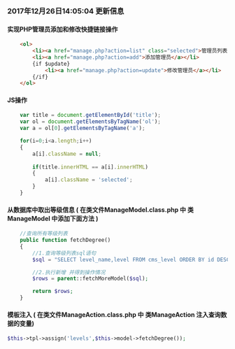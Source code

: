### 2017年12月26日14:05:04 更新信息
#### 实现PHP管理员添加和修改快捷链接操作
```html
	<ol>
		<li><a href="manage.php?action=list" class="selected">管理员列表</a></li>
		<li><a href="manage.php?action=add">添加管理员</a></li>
		{if $update}
			<li><a href="manage.php?action=update">修改管理员</a></li>
		{/if}
	</ol>
```

#### JS操作
```js
	var title = document.getElementById('title');
	var ol = document.getElementsByTagName('ol');
	var a = ol[0].getElementsByTagName('a');

	for(i=0;i<a.length;i++)
	{
		a[i].className = null;
		
		if(title.innerHTML == a[i].innerHTML)
		{
			a[i].className = 'selected';
		}
	}
```

#### 从数据库中取出等级信息  ( 在类文件ManageModel.class.php 中 类ManageModel 中添加下面方法 )

```php
	//查询所有等级列表
	public function fetchDegree()
	{
		//1.查询等级列表sql语句
		$sql = "SELECT level_name,level FROM cms_level ORDER BY id DESC";

		//2.执行新增 并得到操作情况
		$rows = parent::fetchMoreModel($sql);

		return $rows;
	}
```

#### 模板注入 ( 在类文件ManageAction.class.php 中 类ManageAction 注入查询数据的变量)

```php
$this->tpl->assign('levels',$this->model->fetchDegree());
```

